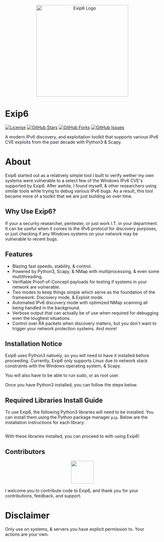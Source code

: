 <p align="center">
  <img src="" alt="Exip6 Logo" width="300">
</p>

# Exip6

[![License](https://img.shields.io/badge/License-GPL%203.0%20with%20AGPL%203.0-blue.svg)](LICENSE)
[![GitHub Stars](https://img.shields.io/github/stars/Th3Tr1ckst3r/Exip6)](https://github.com/Th3Tr1ckst3r/Exip6/stargazers)
[![GitHub Forks](https://img.shields.io/github/forks/Th3Tr1ckst3r/Exip6)](https://github.com/Th3Tr1ckst3r/Exip6/network/members)
[![GitHub Issues](https://img.shields.io/github/issues/Th3Tr1ckst3r/Exip6)](https://github.com/Th3Tr1ckst3r/Exip6/issues)

A modern IPv6 discovery, and exploitation toolkit that supports various IPv6 CVE exploits from
the past decade with Python3 & Scapy.

# About
Exip6 started out as a relatively simple tool I built to verify wether my own systems were vulnerable
to a select few of the Windows IPv6 CVE's supported by Exip6. After awhile, I found myself, & 
other researchers using similar tools while trying to debug various IPv6 bugs. As a result, 
this tool became more of a toolkit that we are just building on over time.

## Why Use Exip6?
If your a security researcher, pentester, or just work I.T. in your department. It can be useful when it
comes to the IPv6 protocol for discovery purposes, or just checking if any Windows systems on your network may be vulnerable
to recent bugs.

## Features

- Blazing fast speeds, stability, & control.
- Powered by Python3, Scapy, & NMap with multiprocessing, & even some multithreading.
- Verifiable Proof-of-Concept payloads for testing if systems in your network are vulnerable.
- Two modes to keep things simple which serve as the foundation of the framework: Discovery mode, & Exploit mode.
- Automated IPv6 discovery mode with optimized NMap scanning all being handled in the background.
- Verbose output that can actually be of use when required for debugging even the toughest situations.
- Control over RA packets when discovery matters, but you don't want to trigger your network protection systems.
  And more!

## Installation Notice

Exip6 uses Python3 natively, so you will need to have it installed before proceeding. Currently,
Exip6 only supports Linux due to network stack constraints with the Windows operating system, & Scapy.

You will also have to be able to run sudo, or as root user.

Once you have Python3 installed, you can follow the steps below.

## Required Libraries Install Guide

To use Exip6, the following Python3 libraries will need to be installed. You can install them using the Python package manager `pip`.
Below are the installation instructions for each library:

```

```

With these libraries installed, you can proceed to with using Exip6!

<a name="Contributors"></a>
## Contributors

<p align="center">
    <a href="https://github.com/Th3Tr1ckst3r"><img src="https://avatars.githubusercontent.com/u/21149460?v=4" width=75 height=75></a>
</p>

I welcome you to contribute code to Exip6, and thank you for your contributions, feedback, and support.

# Disclaimer
Only use on systems, & servers you have explicit permission to. Your actions are your own.
